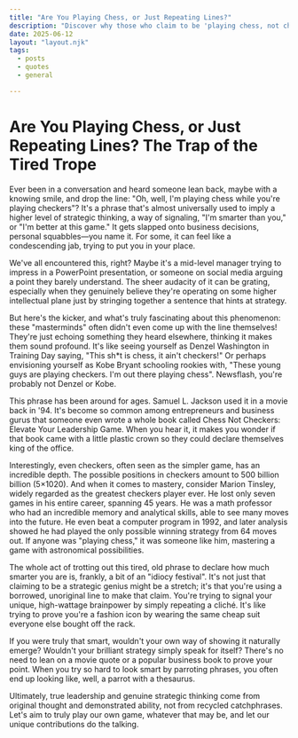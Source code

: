 ```yaml
---
title: "Are You Playing Chess, or Just Repeating Lines?"
description: "Discover why those who claim to be 'playing chess, not checkers' might be missing the real brilliance of strategy."
date: 2025-06-12
layout: "layout.njk"
tags:
  - posts
  - quotes
  - general

---
```


# Are You Playing Chess, or Just Repeating Lines? The Trap of the Tired Trope

Ever been in a conversation and heard someone lean back, maybe with a knowing smile, and drop the line: "Oh, well, I'm playing chess while you're playing checkers"? It's a phrase that's almost universally used to imply a higher level of strategic thinking, a way of signaling, "I'm smarter than you," or "I'm better at this game." It gets slapped onto business decisions, personal squabbles—you name it. For some, it can feel like a condescending jab, trying to put you in your place.

We've all encountered this, right? Maybe it's a mid-level manager trying to impress in a PowerPoint presentation, or someone on social media arguing a point they barely understand. The sheer audacity of it can be grating, especially when they genuinely believe they're operating on some higher intellectual plane just by stringing together a sentence that hints at strategy.

But here's the kicker, and what's truly fascinating about this phenomenon: these "masterminds" often didn't even come up with the line themselves! They're just echoing something they heard elsewhere, thinking it makes them sound profound. It's like seeing yourself as Denzel Washington in Training Day saying, "This sh*t is chess, it ain't checkers!" Or perhaps envisioning yourself as Kobe Bryant schooling rookies with, "These young guys are playing checkers. I'm out there playing chess". Newsflash, you're probably not Denzel or Kobe.

This phrase has been around for ages. Samuel L. Jackson used it in a movie back in '94. It's become so common among entrepreneurs and business gurus that someone even wrote a whole book called Chess Not Checkers: Elevate Your Leadership Game. When you hear it, it makes you wonder if that book came with a little plastic crown so they could declare themselves king of the office.

Interestingly, even checkers, often seen as the simpler game, has an incredible depth. The possible positions in checkers amount to 500 billion billion (5×1020). And when it comes to mastery, consider Marion Tinsley, widely regarded as the greatest checkers player ever. He lost only seven games in his entire career, spanning 45 years. He was a math professor who had an incredible memory and analytical skills, able to see many moves into the future. He even beat a computer program in 1992, and later analysis showed he had played the only possible winning strategy from 64 moves out. If anyone was "playing chess," it was someone like him, mastering a game with astronomical possibilities.

The whole act of trotting out this tired, old phrase to declare how much smarter you are is, frankly, a bit of an "idiocy festival". It's not just that claiming to be a strategic genius might be a stretch; it's that you're using a borrowed, unoriginal line to make that claim. You're trying to signal your unique, high-wattage brainpower by simply repeating a cliché. It's like trying to prove you're a fashion icon by wearing the same cheap suit everyone else bought off the rack.

If you were truly that smart, wouldn't your own way of showing it naturally emerge? Wouldn't your brilliant strategy simply speak for itself? There's no need to lean on a movie quote or a popular business book to prove your point. When you try so hard to look smart by parroting phrases, you often end up looking like, well, a parrot with a thesaurus.

Ultimately, true leadership and genuine strategic thinking come from original thought and demonstrated ability, not from recycled catchphrases. Let's aim to truly play our own game, whatever that may be, and let our unique contributions do the talking.